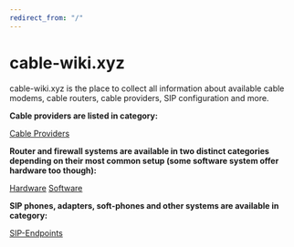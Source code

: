 ```yaml
---
redirect_from: "/"
---
```


# cable-wiki.xyz

cable-wiki.xyz is the place to collect all information about available cable modems, cable routers, cable providers, SIP configuration and more.

**Cable providers are listed in category:**

[Cable Providers](providers.md)

**Router and firewall systems are available in two distinct categories depending on their most common setup (some software system offer hardware too though):**

[Hardware](hardware.md)
[Software](softeare.md)

**SIP phones, adapters, soft-phones and other systems are available in category:**

[SIP-Endpoints](sip-endpoints.md)
